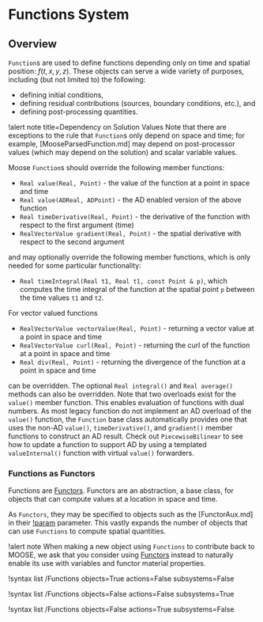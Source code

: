 # Functions System

## Overview

`Function`s are used to define functions depending only on time and spatial
position: $f(t,x,y,z)$. These objects can serve a wide variety of purposes,
including (but not limited to) the following:

- defining initial conditions,
- defining residual contributions (sources, boundary conditions, etc.), and
- defining post-processing quantities.

!alert note title=Dependency on Solution Values
Note that there are exceptions to the rule that `Function`s only depend on
space and time; for example, [MooseParsedFunction.md] may depend on post-processor
values (which may depend on the solution) and scalar variable values.

Moose `Function`s should override the following member functions:

- `Real value(Real, Point)` - the value of the function at a point in space and time
- `Real value(ADReal, ADPoint)` - the AD enabled version of the above function
- `Real timeDerivative(Real, Point)` - the derivative of the function with respect to the first argument (time)
- `RealVectorValue gradient(Real, Point)` -  the spatial derivative with respect to the second argument

and may optionally override the following member functions, which is only needed
for some particular functionality:

- `Real timeIntegral(Real t1, Real t1, const Point & p)`, which computes the
  time integral of the function at the spatial point `p` between the time values
  `t1` and `t2`.

For vector valued functions

- `RealVectorValue vectorValue(Real, Point)` - returning a vector value at a point in space and time
- `RealVectorValue curl(Real, Point)` - returning the curl of the function at a point in space and time
- `Real div(Real, Point)` - returning the divergence of the function at a point in space and time

can be overridden. The optional `Real integral()` and `Real average()` methods
can also be overridden. Note that two overloads exist for the `value()` member
function. This enables evaluation of functions with dual numbers. As most legacy
function do not implement  an AD overload of the `value()` function, the
`Function` base class automatically provides one that uses the non-AD `value()`,
`timeDerivative()`, and `gradient()` member functions to construct an AD result.
Check out `PiecewiseBilinear` to see how to update a function to support AD by
using a templated `valueInternal()` function with virtual `value()` forwarders.


### Functions as Functors

Functions are [Functors](syntax/Functors/index.md). Functors are an abstraction, a base class, for
objects that can compute values at a location in space and time.

As `Functors`, they may be specified to objects such as the
[FunctorAux.md] in their [!param](/AuxKernels/FunctorAux/functor) parameter. This vastly expands the number
of objects that can use `Functions` to compute spatial quantities.

!alert note
When making a new object using `Functions` to contribute back to MOOSE,
we ask that you consider using [Functors](syntax/Functors/index.md) instead
to naturally enable its use with variables and functor material properties.

!syntax list /Functions objects=True actions=False subsystems=False

!syntax list /Functions objects=False actions=False subsystems=True

!syntax list /Functions objects=False actions=True subsystems=False
